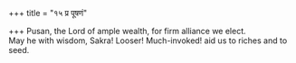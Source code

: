+++
title = "१५ प्र पूषणं"

+++
Pusan, the Lord of ample wealth, for firm alliance we elect.  
     May he with wisdom, Sakra! Looser! Much-invoked! aid us to riches and to seed.